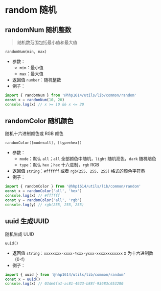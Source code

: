 # random 随机

## randomNum 随机整数

> 随机数范围包括最小值和最大值

```text
randomNum(min, max)
```

- 参数：
    - `min`：最小值
    - `max`：最大值
- 返回值 `number`：随机整数
- 例子：
```js
import { randomNum } from '@hhp1614/utils/lib/common/random'
const x = randomNum(10, 20)
console.log(x) // x >= 10 && x <= 20
```

## randomColor 随机颜色

随机十六进制颜色或 RGB 颜色

```text
randomColor([mode=all], [type=hex])
```

- 参数：
    - `mode`：默认 `all`；`all` 全部颜色中随机，`light` 随机亮色，`dark` 随机暗色
    - `type`：默认 `hex`；`hex` 十六进制，`rgb` RGB
- 返回值 `string`：`#ffffff` 或者 `rgb(255, 255, 255)` 格式的颜色字符串
- 例子：
```js
import { randomColor } from '@hhp1614/utils/lib/common/random'
const x = randomColor('all', 'hex')
console.log(x) // #ffffff
const y = randomColor('all', 'rgb')
console.log(y) // rgb(255, 255, 255)
```

## uuid 生成UUID

随机生成 UUID

```text
uuid()
```

- 返回值 `string`：`xxxxxxxx-xxxx-4xxx-yxxx-xxxxxxxxxxxx` x 为十六进制数（0-f）
- 例子：
```js
import { uuid } from '@hhp1614/utils/lib/common/random'
const x = uuid()
console.log(x) // 03de6fa1-ac81-4923-b88f-93683c653280
```
